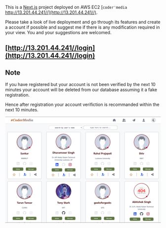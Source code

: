 This is a [Next.js](https://nextjs.org/) project deployed on AWS EC2 [`coder'media` http://13.201.44.241//](http://13.201.44.241//). 

Please take a look of live deployment and go through its features and create a account if possible and suggest me if there is any modification required in your view. You and your suggestions are welcomed.


## [http://13.201.44.241//login](http://13.201.44.241//login)

## Note
If you have registered but your account is not been verified by the next 10 minutes your account will be deleted from our database assuming it a fake registration.

Hence after registration your account verifiction is recommanded within the next 10 minutes.

[![Alt text](/public/img/preview.png)](http://13.201.44.241//students)